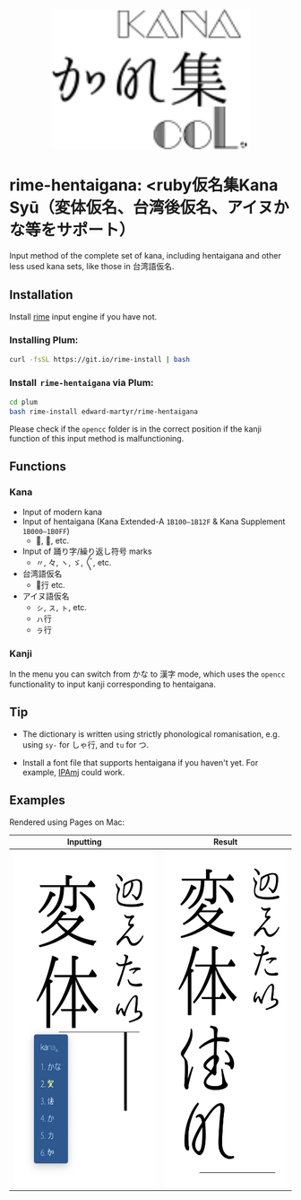 <p align="center"><img src="./images/logo.svg?sanitize=true"  height="250"/></p> 

# rime-hentaigana: <ruby仮名集<rt>Kana Syū</ruby>（変体仮名、台湾後仮名、アイヌかな等をサポート）

Input method of the complete set of kana, including hentaigana and other less used kana sets, like those in 台湾語仮名. 

## Installation

Install [rime](https://rime.im/) input engine if you have not. 

### Installing Plum:

```bash
curl -fsSL https://git.io/rime-install | bash
```

### Install  `rime-hentaigana` via Plum:

```bash
cd plum
bash rime-install edward-martyr/rime-hentaigana
```

Please check if the `opencc` folder is in the correct position if the kanji function of this input method is malfunctioning. 

## Functions

### Kana

- Input of modern kana
- Input of hentaigana (Kana Extended-A `1B100–1B12F` & Kana Supplement `1B000–1B0FF`)
  - 𛀀, 𛀄, etc. 
- Input of 踊り字/繰り返し符号 marks
  - 〃, 々, ヽ, ゞ, 〴〵, etc. 
- 台湾語仮名
  - パ̣行 etc. 
- アイヌ語仮名
  - ㇱ, ㇲ, ㇳ, etc. 
  - ㇵ行
  - ㇻ行

### Kanji

In the menu you can switch from かな to 漢字 mode, which uses the `opencc` functionality to input kanji corresponding to hentaigana. 

## Tip

- The dictionary is written using strictly phonological romanisation, e.g. using `sy-` for しゃ行, and `tu` for つ. 

- Install a font file that supports hentaigana if you haven't yet. For example, [IPAmj](https://mojikiban.ipa.go.jp/1300.html) could work. 

## Examples

Rendered using Pages on Mac:

| Inputting                                        | Result                                        |
| ------------------------------------------------ | --------------------------------------------- |
| <img src="./images/inputting.png" height="600"/> | <img src="./images/result.png" height="600"/> |

